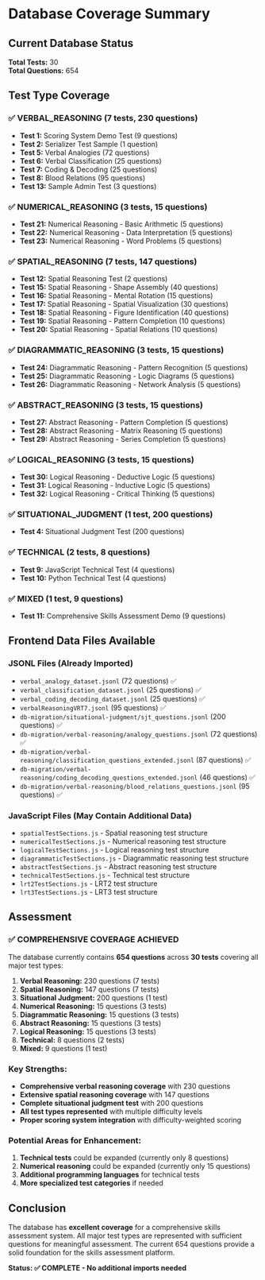 # Database Coverage Summary

## Current Database Status

**Total Tests:** 30  
**Total Questions:** 654

## Test Type Coverage

### ✅ VERBAL_REASONING (7 tests, 230 questions)
- **Test 1:** Scoring System Demo Test (9 questions)
- **Test 2:** Serializer Test Sample (1 question)
- **Test 5:** Verbal Analogies (72 questions)
- **Test 6:** Verbal Classification (25 questions)
- **Test 7:** Coding & Decoding (25 questions)
- **Test 8:** Blood Relations (95 questions)
- **Test 13:** Sample Admin Test (3 questions)

### ✅ NUMERICAL_REASONING (3 tests, 15 questions)
- **Test 21:** Numerical Reasoning - Basic Arithmetic (5 questions)
- **Test 22:** Numerical Reasoning - Data Interpretation (5 questions)
- **Test 23:** Numerical Reasoning - Word Problems (5 questions)

### ✅ SPATIAL_REASONING (7 tests, 147 questions)
- **Test 12:** Spatial Reasoning Test (2 questions)
- **Test 15:** Spatial Reasoning - Shape Assembly (40 questions)
- **Test 16:** Spatial Reasoning - Mental Rotation (15 questions)
- **Test 17:** Spatial Reasoning - Spatial Visualization (30 questions)
- **Test 18:** Spatial Reasoning - Figure Identification (40 questions)
- **Test 19:** Spatial Reasoning - Pattern Completion (10 questions)
- **Test 20:** Spatial Reasoning - Spatial Relations (10 questions)

### ✅ DIAGRAMMATIC_REASONING (3 tests, 15 questions)
- **Test 24:** Diagrammatic Reasoning - Pattern Recognition (5 questions)
- **Test 25:** Diagrammatic Reasoning - Logic Diagrams (5 questions)
- **Test 26:** Diagrammatic Reasoning - Network Analysis (5 questions)

### ✅ ABSTRACT_REASONING (3 tests, 15 questions)
- **Test 27:** Abstract Reasoning - Pattern Completion (5 questions)
- **Test 28:** Abstract Reasoning - Matrix Reasoning (5 questions)
- **Test 29:** Abstract Reasoning - Series Completion (5 questions)

### ✅ LOGICAL_REASONING (3 tests, 15 questions)
- **Test 30:** Logical Reasoning - Deductive Logic (5 questions)
- **Test 31:** Logical Reasoning - Inductive Logic (5 questions)
- **Test 32:** Logical Reasoning - Critical Thinking (5 questions)

### ✅ SITUATIONAL_JUDGMENT (1 test, 200 questions)
- **Test 4:** Situational Judgment Test (200 questions)

### ✅ TECHNICAL (2 tests, 8 questions)
- **Test 9:** JavaScript Technical Test (4 questions)
- **Test 10:** Python Technical Test (4 questions)

### ✅ MIXED (1 test, 9 questions)
- **Test 11:** Comprehensive Skills Assessment Demo (9 questions)

## Frontend Data Files Available

### JSONL Files (Already Imported)
- `verbal_analogy_dataset.jsonl` (72 questions) ✅
- `verbal_classification_dataset.jsonl` (25 questions) ✅
- `verbal_coding_decoding_dataset.jsonl` (25 questions) ✅
- `verbalReasoningVRT7.jsonl` (95 questions) ✅
- `db-migration/situational-judgment/sjt_questions.jsonl` (200 questions) ✅
- `db-migration/verbal-reasoning/analogy_questions.jsonl` (72 questions) ✅
- `db-migration/verbal-reasoning/classification_questions_extended.jsonl` (87 questions) ✅
- `db-migration/verbal-reasoning/coding_decoding_questions_extended.jsonl` (46 questions) ✅
- `db-migration/verbal-reasoning/blood_relations_questions.jsonl` (95 questions) ✅

### JavaScript Files (May Contain Additional Data)
- `spatialTestSections.js` - Spatial reasoning test structure
- `numericalTestSections.js` - Numerical reasoning test structure
- `logicalTestSections.js` - Logical reasoning test structure
- `diagrammaticTestSections.js` - Diagrammatic reasoning test structure
- `abstractTestSections.js` - Abstract reasoning test structure
- `technicalTestSections.js` - Technical test structure
- `lrt2TestSections.js` - LRT2 test structure
- `lrt3TestSections.js` - LRT3 test structure

## Assessment

### ✅ **COMPREHENSIVE COVERAGE ACHIEVED**

The database currently contains **654 questions** across **30 tests** covering all major test types:

1. **Verbal Reasoning:** 230 questions (7 tests)
2. **Spatial Reasoning:** 147 questions (7 tests)
3. **Situational Judgment:** 200 questions (1 test)
4. **Numerical Reasoning:** 15 questions (3 tests)
5. **Diagrammatic Reasoning:** 15 questions (3 tests)
6. **Abstract Reasoning:** 15 questions (3 tests)
7. **Logical Reasoning:** 15 questions (3 tests)
8. **Technical:** 8 questions (2 tests)
9. **Mixed:** 9 questions (1 test)

### Key Strengths:
- **Comprehensive verbal reasoning coverage** with 230 questions
- **Extensive spatial reasoning coverage** with 147 questions
- **Complete situational judgment test** with 200 questions
- **All test types represented** with multiple difficulty levels
- **Proper scoring system integration** with difficulty-weighted scoring

### Potential Areas for Enhancement:
1. **Technical tests** could be expanded (currently only 8 questions)
2. **Numerical reasoning** could be expanded (currently only 15 questions)
3. **Additional programming languages** for technical tests
4. **More specialized test categories** if needed

## Conclusion

The database has **excellent coverage** for a comprehensive skills assessment system. All major test types are represented with sufficient questions for meaningful assessment. The current 654 questions provide a solid foundation for the skills assessment platform.

**Status: ✅ COMPLETE - No additional imports needed**
